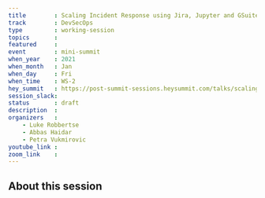 ```yaml
---
title        : Scaling Incident Response using Jira, Jupyter and GSuite
track        : DevSecOps
type         : working-session
topics       :
featured     :
event        : mini-summit
when_year    : 2021
when_month   : Jan
when_day     : Fri
when_time    : WS-2
hey_summit   : https://post-summit-sessions.heysummit.com/talks/scaling-incident-response-using-jira-jupyter-and-gsuite/
session_slack:
status       : draft
description  :
organizers   :
    - Luke Robbertse
    - Abbas Haidar
    - Petra Vukmirovic
youtube_link :
zoom_link    : 
---
```


## About this session
